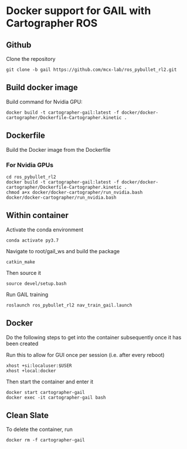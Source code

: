 # Docker support for GAIL with Cartographer ROS

 ## Github
Clone the repository
```
git clone -b gail https://github.com/mcx-lab/ros_pybullet_rl2.git
```

## Build docker image 
Build command for Nvidia GPU:

```
docker build -t cartographer-gail:latest -f docker/docker-cartographer/Dockerfile-Cartographer.kinetic .
```

## Dockerfile
Build the Docker image from the Dockerfile

### For Nvidia GPUs
```
cd ros_pybullet_rl2
docker build -t cartographer-gail:latest -f docker/docker-cartographer/Dockerfile-Cartographer.kinetic .
chmod a+x docker/docker-cartographer/run_nvidia.bash
docker/docker-cartographer/run_nvidia.bash
```

## Within container
Activate the conda environment
```
conda activate py3.7
```

Navigate to root/gail_ws and build the package
```
catkin_make
```
Then source it
```
source devel/setup.bash
```

Run GAIL training
```
roslaunch ros_pybullet_rl2 nav_train_gail.launch
```

## Docker
Do the following steps to get into the container subsequently once it has been created

Run this to allow for GUI once per session (i.e. after every reboot)
```
xhost +si:localuser:$USER
xhost +local:docker
```
Then start the container and enter it
```
docker start cartographer-gail
docker exec -it cartographer-gail bash
```

## Clean Slate
To delete the container, run
```
docker rm -f cartographer-gail
```
